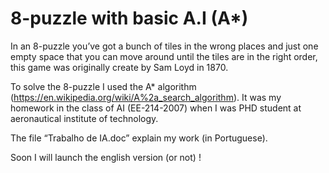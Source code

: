 # 8-puzzle with basic A.I (A*)

In an 8-puzzle you’ve got a bunch of tiles in the wrong places and just one empty space that you can move around until the tiles are in the right order, this game was originally create by Sam Loyd in 1870.

To solve the 8-puzzle I used the A* algorithm (https://en.wikipedia.org/wiki/A%2a_search_algorithm). It was my homework in the class of AI (EE-214-2007) when I was PHD student at aeronautical institute of technology.

The file “Trabalho de IA.doc” explain my work (in Portuguese).


Soon I will launch the english version (or not) !







